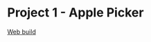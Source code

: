 # Project 1 - Apple Picker

[Web build](https://play.unity.com/en/games/332734fb-583e-4521-b4d6-45a4fd47d997/project-1-apple-picker)
